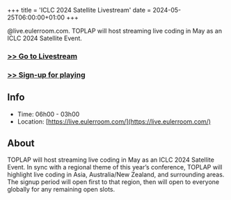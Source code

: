 +++
title = 'ICLC 2024 Satellite Livestream'
date = 2024-05-25T06:00:00+01:00
+++

<!--summary-->

@live.eulerroom.com. TOPLAP will host streaming live coding in May as an ICLC 2024 Satellite Event.

<!--more-->

### [>> Go to Livestream](https://live.eulerroom.com/)

### [>> Sign-up for playing](https://eulerroom.com/)

## Info

- Time: 06h00 - 03h00
- Location: [https://live.eulerroom.com/](https://live.eulerroom.com/)
<!-- - Doors: 20h00 -->
<!-- - Price: Free entrance -->

## About

TOPLAP will host streaming live coding in May as an ICLC 2024 Satellite Event. In sync with a regional theme of this year’s conference, TOPLAP will highlight live coding in Asia, Australia/New Zealand, and surrounding areas. The signup period will open first to that region, then will open to everyone globally for any remaining open slots.

